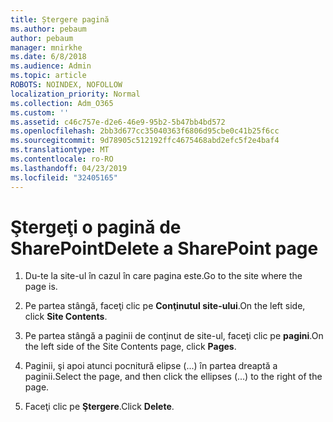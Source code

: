 ```yaml
---
title: Ștergere pagină
ms.author: pebaum
author: pebaum
manager: mnirkhe
ms.date: 6/8/2018
ms.audience: Admin
ms.topic: article
ROBOTS: NOINDEX, NOFOLLOW
localization_priority: Normal
ms.collection: Adm_O365
ms.custom: ''
ms.assetid: c46c757e-d2e6-46e9-95b2-5b47bb4bd572
ms.openlocfilehash: 2bb3d677cc35040363f6806d95cbe0c41b25f6cc
ms.sourcegitcommit: 9d78905c512192ffc4675468abd2efc5f2e4baf4
ms.translationtype: MT
ms.contentlocale: ro-RO
ms.lasthandoff: 04/23/2019
ms.locfileid: "32405165"
---
```

# <a name="delete-a-sharepoint-page"></a><span data-ttu-id="6b3e8-102">Ştergeţi o pagină de SharePoint</span><span class="sxs-lookup"><span data-stu-id="6b3e8-102">Delete a SharePoint page</span></span>

1. <span data-ttu-id="6b3e8-103">Du-te la site-ul în cazul în care pagina este.</span><span class="sxs-lookup"><span data-stu-id="6b3e8-103">Go to the site where the page is.</span></span>
    
2. <span data-ttu-id="6b3e8-104">Pe partea stângă, faceţi clic pe **Conţinutul site-ului**.</span><span class="sxs-lookup"><span data-stu-id="6b3e8-104">On the left side, click **Site Contents**.</span></span>
    
3. <span data-ttu-id="6b3e8-105">Pe partea stângă a paginii de conţinut de site-ul, faceţi clic pe **pagini**.</span><span class="sxs-lookup"><span data-stu-id="6b3e8-105">On the left side of the Site Contents page, click **Pages**.</span></span>
    
4. <span data-ttu-id="6b3e8-106">Paginii, şi apoi atunci pocnitură elipse (...) în partea dreaptă a paginii.</span><span class="sxs-lookup"><span data-stu-id="6b3e8-106">Select the page, and then click the ellipses (...) to the right of the page.</span></span>
    
5. <span data-ttu-id="6b3e8-107">Faceţi clic pe **Ştergere**.</span><span class="sxs-lookup"><span data-stu-id="6b3e8-107">Click **Delete**.</span></span>
    

